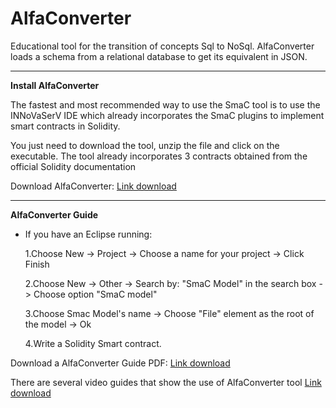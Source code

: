 # AlfaConverter
Educational tool for the transition of concepts Sql to NoSql. AlfaConverter loads a schema from a relational database to get its equivalent in JSON.
_______________
**Install AlfaConverter**

The fastest and most recommended way to use the SmaC tool is to use the INNoVaSerV IDE which already incorporates the SmaC plugins to implement smart contracts in Solidity.

You just need to download the tool, unzip the file and click on the executable. The tool already incorporates 3 contracts obtained from the official Solidity documentation

Download AlfaConverter: [Link download](http://www.kybele.es/innovaserv/downloads/INNoVaServSmaCToolkit.rar)
_______________

**AlfaConverter Guide**

* If you have an Eclipse running:

  1.Choose New -> Project -> Choose a name for your project -> Click Finish

  2.Choose New -> Other -> Search by: "SmaC Model" in the search box -> Choose option "SmaC model"

  3.Choose Smac Model's name -> Choose "File" element as the root of the model -> Ok

  4.Write a Solidity Smart contract.
  
Download a AlfaConverter Guide PDF: [Link download](https://github.com/KybeleGroup/SmaC/blob/master/GuideSmaC.pdf)

There are several video guides that show the use of AlfaConverter tool 
[Link download](https://github.com/KybeleGroup/SmaC/blob/master/GenerateEMFModels.mp4)
